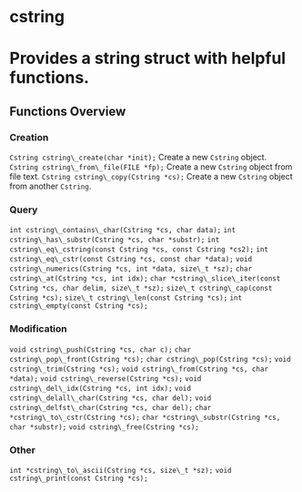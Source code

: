 # cstring
# Provides a string struct with helpful functions.
## Functions Overview

### Creation
`Cstring cstring\_create(char *init);`
Create a new `Cstring` object.
`Cstring cstring\_from\_file(FILE *fp);`
Create a new `Cstring` object from file text.
`Cstring cstring\_copy(Cstring *cs);`
Create a new `Cstring` object from another `Cstring`.

### Query
`int cstring\_contains\_char(Cstring *cs, char data);`
`int cstring\_has\_substr(Cstring *cs, char *substr);`
`int cstring\_eq\_cstring(const Cstring *cs, const Cstring *cs2);`
`int cstring\_eq\_cstr(const Cstring *cs, const char *data);`
`void cstring\_numerics(Cstring *cs, int *data, size\_t *sz);`
`char cstring\_at(Cstring *cs, int idx);`
`char *cstring\_slice\_iter(const Cstring *cs, char delim, size\_t *sz);`
`size\_t cstring\_cap(const Cstring *cs);`
`size\_t cstring\_len(const Cstring *cs);`
`int cstring\_empty(const Cstring *cs);`

### Modification
`void cstring\_push(Cstring *cs, char c);`
`char cstring\_pop\_front(Cstring *cs);`
`char cstring\_pop(Cstring *cs);`
`void cstring\_trim(Cstring *cs);`
`void cstring\_from(Cstring *cs, char *data);`
`void cstring\_reverse(Cstring *cs);`
`void cstring\_del\_idx(Cstring *cs, int idx);`
`void cstring\_delall\_char(Cstring *cs, char del);`
`void cstring\_delfst\_char(Cstring *cs, char del);`
`char *cstring\_to\_cstr(Cstring *cs);`
`char *cstring\_substr(Cstring *cs, char *substr);`
`void cstring\_free(Cstring *cs);`

### Other
`int *cstring\_to\_ascii(Cstring *cs, size\_t *sz);`
`void cstring\_print(const Cstring *cs);`
